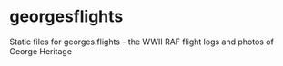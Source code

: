 # georgesflights
Static files for georges.flights - the WWII RAF flight logs and photos of George Heritage 
